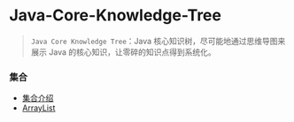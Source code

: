 # Java-Core-Knowledge-Tree
> `Java Core Knowledge Tree`：Java 核心知识树，尽可能地通过思维导图来展示 Java 的核心知识，让零碎的知识点得到系统化。


### 集合
+ [集合介绍](https://github.com/suifeng412/JCKTree/blob/master/docs/collection/base.md)
+ [ArrayList](https://github.com/suifeng412/JCKTree/blob/master/docs/collection/ArrayList.md)









